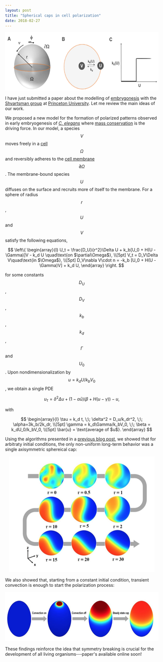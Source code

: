 ```yaml
---
layout: post
title: "Spherical caps in cell polarization"
date: 2018-02-27
---
```


<div style="text-align: center;">
	<img src="/blog/sphericalcaps1.png" style="width:614px;height:190px;">
</div>

I have just submitted a paper about the modelling of 
<a href="https://en.wikipedia.org/wiki/Embryogenesis">embrygonesis</a> with the
<a href="http://shvartsmanlab.com">Shvartsman group</a> at 
<a href="http://www.princeton.edu">Princeton University</a>.
Let me review the main ideas of our work.

We proposed a new model for the formation of polarized patterns observed in
early embryogenesis of 
<a href="https://en.wikipedia.org/wiki/Caenorhabditis_elegans"> <i>C. elegans</i></a> 
where <a href="http://en.wikipedia.org/wiki/Conservation_of_mass">mass conservation</a> 
is the driving force.
In our model, a species $$V$$ moves freely in a <a href="http://en.wikipedia.org/wiki/Cell_(biology)">cell</a> 
$$\Omega$$ and reversibly adheres to the <a href="http://en.wikipedia.org/wiki/Cell_membrane">cell membrane</a> 
$$\partial\Omega$$. 
The membrane-bound species $$U$$ diffuses on the surface and recruits
more of itself to the membrane.
For a sphere of radius $$r$$, $$U$$ and $$V$$ satisfy the following equations,

$$
\left\{
\begin{array}{l}
U_t = \frac{D_U}{r^2}\Delta U + k_b[U_0 + H(U - \Gamma)]V - k_d U
\quad\text{on $\partial\Omega$}, \\[5pt]
V_t = D_V\Delta V\quad\text{in $\Omega$}, \\[5pt]
D_V\nabla V\cdot n = -k_b [U_0 + H(U - \Gamma)V] + k_d U,
\end{array}
\right. 
$$

for some constants $$D_U$$, $$D_V$$, $$k_b$$, $$k_d$$, $$\Gamma$$ and $$U_0$$.
Upon nondimensionalization by $$u=k_dU/k_bV_0$$, we obtain a single PDE

$$
u_\tau = \delta^2\Delta u + \Big(1 - \alpha\bar{u}\Big)\Big(\beta+H(u - \gamma)\Big) - u,
$$

with

$$
\begin{array}{l}
\tau = k_d t, 
\;\; \delta^2 = D_u/k_dr^2, 
\;\; \alpha=3k_b/2k_dr, \\[5pt]
\gamma = k_d\Gamma/k_bV_0,
\;\; \beta = k_dU_0/k_bV_0, \\[5pt]
\bar{u} = \text{average of $u$}.
\end{array}
$$

Using the algorithms presented in a 
<a href="http://localhost:4000/blog/2017/10/26/pdes-sphere">previous blog post</a>,
we showed that for arbitraty initial conditions, the only non-uniform long-term
behavior was a single axisymmetric sphereical cap:

<div style="text-align: center;">
	<img src="/blog/sphericalcaps2.jpg" style="width:480px;height:380px;">
</div>

We also showed that, starting from a constant initial condition, transient
convection is enough to start the polarization process:

<div style="text-align: center;">
	<img src="/blog/sphericalcaps3.jpg" style="width:765px;height:161.5px;">
</div>

These findings reinforce the idea that symmetry breaking is crucial for 
the development of all living organisms---paper's available online soon!